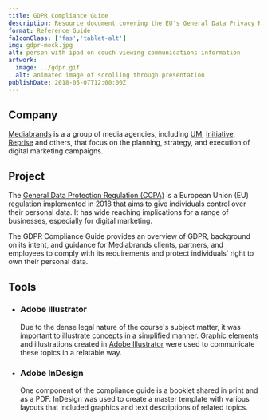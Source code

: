 ```yaml
---
title: GDPR Compliance Guide
description: Resource document covering the EU's General Data Privacy Regulation (GDPR) and its implications for digital marketing
format: Reference Guide
faIconClass: ['fas','tablet-alt']
img: gdpr-mock.jpg
alt: person with ipad on couch viewing communications information
artwork:
  image: ../gdpr.gif
  alt: animated image of scrolling through presentation
publishDate: 2018-05-07T12:00:00Z
---
```


## Company

[Mediabrands](https://www.ipgmediabrands.com/) is a a group of media agencies, including [UM](https://www.umww.com/), [Initiative](https://initiative.com/), [Reprise](https://reprisedigital.com/) and others, that focus on the planning, strategy, and execution of digital marketing campaigns.

## Project

The [General Data Protection Regulation (CCPA)](https://gdpr-info.eu/) is a European Union (EU) regulation implemented in 2018 that aims to give individuals control over their personal data. It has wide reaching implications for a range of businesses, especially for digital marketing.

<artwork :artwork="artwork"></artwork>

The GDPR Compliance Guide provides an overview of GDPR, background on its intent, and guidance for Mediabrands clients, partners, and employees to comply with its requirements and protect individuals' right to own their personal data.

## Tools

- ### **Adobe Illustrator**
  Due to the dense legal nature of the course's subject matter, it was important to illustrate concepts in a simplified manner. Graphic elements and illustrations created in [Adobe Illustrator](https://www.adobe.com/products/illustrator.html) were used to communicate these topics in a relatable way.

- ### **Adobe InDesign**
  One component of the compliance guide is a booklet shared in print and as a PDF. InDesign was used to create a master template with various layouts that included graphics and text descriptions of related topics.